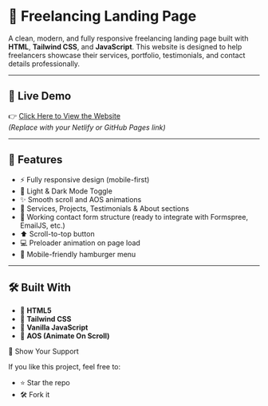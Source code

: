 # 💼 Freelancing Landing Page

A clean, modern, and fully responsive freelancing landing page built with **HTML**, **Tailwind CSS**, and **JavaScript**. This website is designed to help freelancers showcase their services, portfolio, testimonials, and contact details professionally.

---

## 🚀 Live Demo

👉 [Click Here to View the Website](https://your-live-demo-link.netlify.app)  
*(Replace with your Netlify or GitHub Pages link)*

---

## 🧩 Features

- ⚡ Fully responsive design (mobile-first)
- 🌈 Light & Dark Mode Toggle
- ✨ Smooth scroll and AOS animations
- 🧾 Services, Projects, Testimonials & About sections
- 📨 Working contact form structure (ready to integrate with Formspree, EmailJS, etc.)
- ⬆️ Scroll-to-top button
- 💻 Preloader animation on page load
- 📱 Mobile-friendly hamburger menu

---

## 🛠️ Built With

- 🧱 **HTML5**
- 🎨 **Tailwind CSS**
- 🧠 **Vanilla JavaScript**
- 💫 **AOS (Animate On Scroll)**

🌟 Show Your Support

If you like this project, feel free to:

- ⭐ Star the repo
- 🛠️ Fork it
